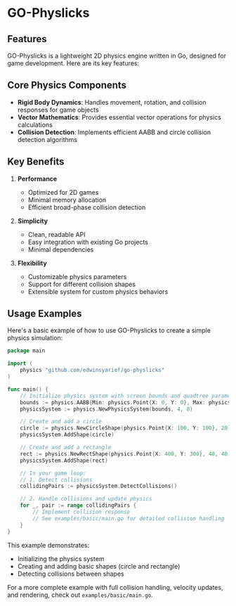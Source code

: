 # GO-Physlicks

## Features

GO-Physlicks is a lightweight 2D physics engine written in Go, designed for game development. Here are its key features:

## Core Physics Components

- **Rigid Body Dynamics**: Handles movement, rotation, and collision responses for game objects
- **Vector Mathematics**: Provides essential vector operations for physics calculations
- **Collision Detection**: Implements efficient AABB and circle collision detection algorithms

## Key Benefits

1. **Performance**
   - Optimized for 2D games
   - Minimal memory allocation
   - Efficient broad-phase collision detection

2. **Simplicity**
   - Clean, readable API
   - Easy integration with existing Go projects
   - Minimal dependencies

3. **Flexibility**
   - Customizable physics parameters
   - Support for different collision shapes
   - Extensible system for custom physics behaviors

## Usage Examples

Here's a basic example of how to use GO-Physlicks to create a simple physics simulation:

```go
package main

import (
    physics "github.com/edwinsyarief/go-physlicks"
)

func main() {
    // Initialize physics system with screen bounds and quadtree parameters
    bounds := physics.AABB{Min: physics.Point{X: 0, Y: 0}, Max: physics.Point{X: 800, Y: 600}}
    physicsSystem := physics.NewPhysicsSystem(bounds, 4, 8)

    // Create and add a circle
    circle := physics.NewCircleShape(physics.Point{X: 100, Y: 100}, 20)
    physicsSystem.AddShape(circle)

    // Create and add a rectangle
    rect := physics.NewRectShape(physics.Point{X: 400, Y: 300}, 40, 40, 0)
    physicsSystem.AddShape(rect)

    // In your game loop:
    // 1. Detect collisions
    collidingPairs := physicsSystem.DetectCollisions()

    // 2. Handle collisions and update physics
    for _, pair := range collidingPairs {
        // Implement collision response
        // See examples/basic/main.go for detailed collision handling
    }
}
```

This example demonstrates:
- Initializing the physics system
- Creating and adding basic shapes (circle and rectangle)
- Detecting collisions between shapes

For a more complete example with full collision handling, velocity updates, and rendering, check out `examples/basic/main.go`.